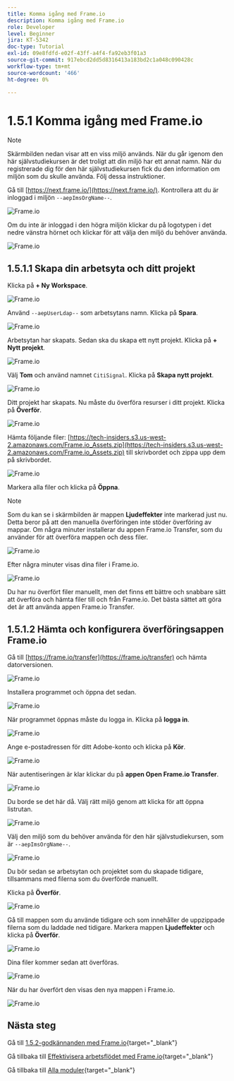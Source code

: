 ```yaml
---
title: Komma igång med Frame.io
description: Komma igång med Frame.io
role: Developer
level: Beginner
jira: KT-5342
doc-type: Tutorial
exl-id: 09e8fdfd-e02f-43ff-a4f4-fa92eb3f01a3
source-git-commit: 917ebcd2dd5d8316413a183bd2c1a048c090428c
workflow-type: tm+mt
source-wordcount: '466'
ht-degree: 0%

---
```


# 1.5.1 Komma igång med Frame.io

>[!NOTE]
>
> Skärmbilden nedan visar att en viss miljö används. När du går igenom den här självstudiekursen är det troligt att din miljö har ett annat namn. När du registrerade dig för den här självstudiekursen fick du den information om miljön som du skulle använda. Följ dessa instruktioner.

Gå till [https://next.frame.io/](https://next.frame.io/). Kontrollera att du är inloggad i miljön `--aepImsOrgName--`.

![Frame.io](./images/frameio1.png)

Om du inte är inloggad i den högra miljön klickar du på logotypen i det nedre vänstra hörnet och klickar för att välja den miljö du behöver använda.

![Frame.io](./images/frameio2.png)

## 1.5.1.1 Skapa din arbetsyta och ditt projekt

Klicka på **+ Ny Workspace**.

![Frame.io](./images/frameio3.png)

Använd `--aepUserLdap--` som arbetsytans namn. Klicka på **Spara**.

![Frame.io](./images/frameio4.png)

Arbetsytan har skapats. Sedan ska du skapa ett nytt projekt. Klicka på **+ Nytt projekt**.

![Frame.io](./images/frameio5.png)

Välj **Tom** och använd namnet `CitiSignal`. Klicka på **Skapa nytt projekt**.

![Frame.io](./images/frameio6.png)

Ditt projekt har skapats. Nu måste du överföra resurser i ditt projekt. Klicka på **Överför**.

![Frame.io](./images/frameio7.png)

Hämta följande filer: [https://tech-insiders.s3.us-west-2.amazonaws.com/Frame.io_Assets.zip](https://tech-insiders.s3.us-west-2.amazonaws.com/Frame.io_Assets.zip) till skrivbordet och zippa upp dem på skrivbordet.

![Frame.io](./images/frameio8.png)

Markera alla filer och klicka på **Öppna**.

>[!NOTE]
>
>Som du kan se i skärmbilden är mappen **Ljudeffekter** inte markerad just nu. Detta beror på att den manuella överföringen inte stöder överföring av mappar. Om några minuter installerar du appen Frame.io Transfer, som du använder för att överföra mappen och dess filer.

![Frame.io](./images/frameio9.png)

Efter några minuter visas dina filer i Frame.io.

![Frame.io](./images/frameio10.png)

Du har nu överfört filer manuellt, men det finns ett bättre och snabbare sätt att överföra och hämta filer till och från Frame.io. Det bästa sättet att göra det är att använda appen Frame.io Transfer.

## 1.5.1.2 Hämta och konfigurera överföringsappen Frame.io

Gå till [https://frame.io/transfer](https://frame.io/transfer) och hämta datorversionen.

![Frame.io](./images/frameio11.png)

Installera programmet och öppna det sedan.

![Frame.io](./images/frameio12.png)

När programmet öppnas måste du logga in. Klicka på **logga in**.

![Frame.io](./images/frameio13.png)

Ange e-postadressen för ditt Adobe-konto och klicka på **Kör**.

![Frame.io](./images/frameio14.png)

När autentiseringen är klar klickar du på **appen Open Frame.io Transfer**.

![Frame.io](./images/frameio15.png)

Du borde se det här då. Välj rätt miljö genom att klicka för att öppna listrutan.

![Frame.io](./images/frameio16.png)

Välj den miljö som du behöver använda för den här självstudiekursen, som är `--aepImsOrgName--`.

![Frame.io](./images/frameio17.png)

Du bör sedan se arbetsytan och projektet som du skapade tidigare, tillsammans med filerna som du överförde manuellt.

Klicka på **Överför**.

![Frame.io](./images/frameio18.png)

Gå till mappen som du använde tidigare och som innehåller de uppzippade filerna som du laddade ned tidigare. Markera mappen **Ljudeffekter** och klicka på **Överför**.

![Frame.io](./images/frameio19.png)

Dina filer kommer sedan att överföras.

![Frame.io](./images/frameio20.png)

När du har överfört den visas den nya mappen i Frame.io.

![Frame.io](./images/frameio21.png)

## Nästa steg

Gå till [1.5.2-godkännanden med Frame.io](./ex2.md){target="_blank"}

Gå tillbaka till [Effektivisera arbetsflödet med Frame.io](./frameio.md){target="_blank"}

Gå tillbaka till [Alla moduler](./../../../overview.md){target="_blank"}

